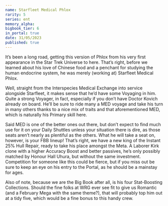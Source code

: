 ```yaml
---
name: Starfleet Medical Phlox
rarity: 5
series: ent
memory_alpha:
bigbook_tier: 6
in_portal: true
date: 31/05/2023
published: true
---
```


It’s been a long road, getting this version of Phlox from his very first appearance in the Star Trek Universe to here. That’s right, before we learned about his love of Chinese food and a penchant for studying the human endocrine system, he was merely (working at) Starfleet Medical Phlox.

Well, straight from the Interspecies Medical Exchange into service alongside Starfleet, it makes sense that he’d have some Voyaging in him. Quite a strong Voyager, in fact, especially if you don’t have Doctor Kovich already on board. He’ll be sure to ride many a MED voyage and take his turn in many others thanks to a nice mix of traits and that aforementioned MED, which is naturally his Primary skill here.

Said MED is one of the better ones out there, but don’t expect to find much use for it on your Daily Shuttles unless your situation there is dire, as those seats aren’t nearly as plentiful as the others. What he will take a seat on, however, is your FBB lineup! That’s right, we have a new king of the Instant 25% Hull Repair, ready to take his place amongst the Meta. A Laborer Kirk clone with a higher Accuracy Boost and better passives, he’s only possibly matched by Honour Hall Uhura, but without the same investment. Competition for someone like this could be fierce, but if you miss out be sure to keep an eye on his entry to the Portal, as he should be a mainstay for ages.

Also of note, because we are the Big Book after all, is his four Stat-Boosting Collections. Should the fine folks at WRG ever see fit to give us Romantic (and a February Mega with the same theme?), that will probably top him out at a tidy five, which would be a fine bonus to this handy crew.
